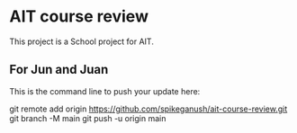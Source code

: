 # AIT course review

This project is a School project for AIT.

## For Jun and Juan

This is the command line to push your update here:

git remote add origin https://github.com/spikeganush/ait-course-review.git
git branch -M main
git push -u origin main
